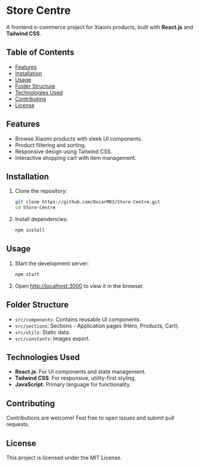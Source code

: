 # Store Centre

A frontend e-commerce project for Xiaomi products, built with **React.js** and **Tailwind CSS**.

## Table of Contents

- [Features](#features)
- [Installation](#installation)
- [Usage](#usage)
- [Folder Structure](#folder-structure)
- [Technologies Used](#technologies-used)
- [Contributing](#contributing)
- [License](#license)

## Features

- Browse Xiaomi products with sleek UI components.
- Product filtering and sorting.
- Responsive design using Tailwind CSS.
- Interactive shopping cart with item management.

## Installation

1. Clone the repository:

    ```bash
    git clone https://github.com/OscarM03/Store-Centre.git
    cd Store-Centre
    ```

2. Install dependencies:

    ```bash
    npm install
    ```

## Usage

1. Start the development server:

    ```bash
    npm start
    ```

2. Open [http://localhost:3000](http://localhost:3000) to view it in the browser.

## Folder Structure

- `src/components`: Contains reusable UI components.
- `src/sections`: Sections - Application pages (Hero, Products, Cart).
- `src/utils`: Static data.
- `src/constants`: Images export.

## Technologies Used

- **React.js**: For UI components and state management.
- **Tailwind CSS**: For responsive, utility-first styling.
- **JavaScript**: Primary language for functionality.

## Contributing

Contributions are welcome! Feel free to open issues and submit pull requests.

## License

This project is licensed under the MIT License.
